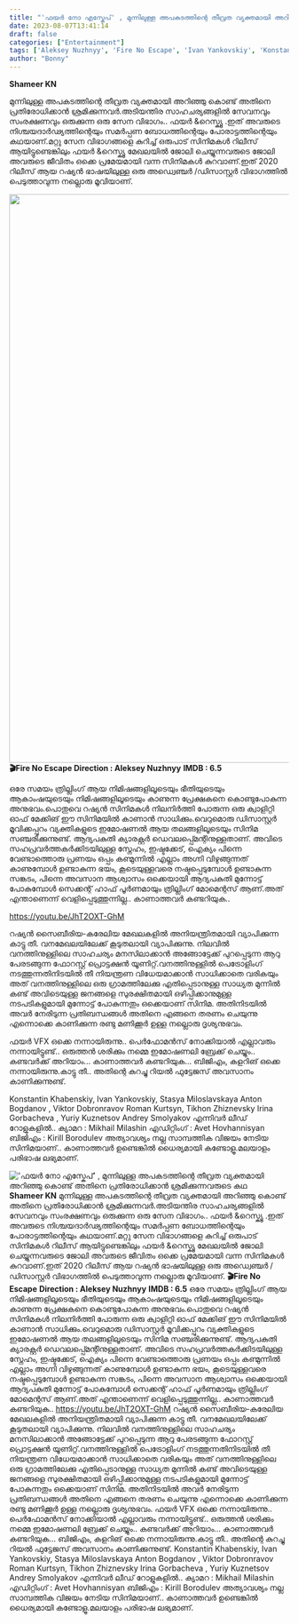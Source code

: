 ```yaml
---
title: "'ഫയർ നോ എസ്കേപ്' , മുന്നിലുള്ള അപകടത്തിന്റെ തീവ്രത വ്യക്തമായി അറിഞ്ഞു കൊണ്ട് അതിനെ പ്രതിരോധിക്കാൻ ശ്രമിക്കുന്നവരുടെ കഥ"
date: 2023-08-07T13:41:14
draft: false
categories: ["Entertainment"]
tags: ['Aleksey Nuzhnyy', 'Fire No Escape', 'Ivan Yankovskiy', 'Konstantin Khabenskiy', 'Stasya Miloslavskaya Anton Bogdanov', 'Tikhon Zhiznevsky Irina Gorbacheva', 'Viktor Dobronravov Roman Kurtsyn', 'Yuriy Kuznetsov']
author: "Bonny"
---
```


<strong>Shameer KN</strong>

മുന്നിലുള്ള അപകടത്തിന്റെ തീവ്രത വ്യക്തമായി അറിഞ്ഞു കൊണ്ട് അതിനെ പ്രതിരോധിക്കാൻ ശ്രമിക്കുന്നവർ.അടിയന്തിര സാഹചര്യങ്ങളിൽ സേവനവും സംരക്ഷണവും ഒരുക്കുന്ന ഒരു സേന വിഭാഗം.. ഫയർ &amp;റെസ്ക്യൂ .ഇത് അവരുടെ നിശ്ചയദാർഢ്യത്തിന്റെയും സമർപ്പണ ബോധത്തിന്റെയും പോരാട്ടത്തിന്റെയും കഥയാണ്.മറ്റു സേന വിഭാഗങ്ങളെ കുറിച്ച് ഒരുപാട് സിനിമകൾ റിലീസ് ആയിട്ടുണ്ടെങ്കിലും ഫയർ &amp;റെസ്ക്യൂ മേഖലയിൽ ജോലി ചെയ്യുന്നവരുടെ ജോലി അവരുടെ ജീവിതം ഒക്കെ പ്രമേയമായി വന്ന സിനിമകൾ കുറവാണ്.ഇത് 2020 റിലീസ് ആയ റഷ്യൻ ഭാഷയിലുള്ള ഒരു അഡ്വെഞ്ചർ /ഡിസാസ്റ്റർ വിഭാഗത്തിൽ പെടുത്താവുന്ന നല്ലൊരു മൂവിയാണ്.

<strong><a href="http://13.232.38.164/wp-content/uploads/2023/08/DDDQQ.jpg"><img class="size-large wp-image-406516 aligncenter" src="http://13.232.38.164/wp-content/uploads/2023/08/DDDQQ-683x1024.jpg" alt="" width="683" height="1024" /></a>🎬Fire No Escape </strong>
<strong>Direction : Aleksey Nuzhnyy</strong>
<strong>IMDB : 6.5</strong>

ഒരേ സമയം ത്രില്ലിംഗ് ആയ നിമിഷങ്ങളിലൂടെയും ഭീതിയുടെയും ആകാംഷയുടെയും നിമിഷങ്ങളിലൂടെയും കാണുന്ന പ്രേക്ഷകനെ കൊണ്ടുപോകുന്ന അനുഭവം.പൊതുവെ റഷ്യൻ സിനിമകൾ നിലനിർത്തി പോരുന്ന ഒരു ക്വാളിറ്റി ഓഫ് മേക്കിങ് ഈ സിനിമയിൽ കാണാൻ സാധിക്കും.വെറുമൊരു ഡിസാസ്റ്റർ മൂവിക്കപ്പുറം വ്യക്തികളുടെ ഇമോഷണൽ ആയ തലങ്ങളിലൂടെയും സിനിമ സഞ്ചരിക്കുന്നുണ്ട്. ആദ്യപകുതി ക്യാരക്റ്റർ ഡെവലപ്പ്മെന്റിനുള്ളതാണ്. അവിടെ സഹപ്രവർത്തകർക്കിടയിലുള്ള സ്നേഹം, ഇഷ്ടക്കേട്, ഐക്യം പിന്നെ വേണ്ടാത്തൊരു പ്രണയം ഒപ്പം കണ്മുന്നിൽ എല്ലാം അഗ്നി വിഴുങ്ങുന്നത് കാണുമ്പോൾ ഉണ്ടാകുന്ന ഭയം, കൂടെയുള്ളവരെ നഷ്ടപ്പെടുമ്പോൾ ഉണ്ടാകുന്ന സങ്കടം, പിന്നെ അവസാന ആശ്വാസം ഒക്കെയായി ആദ്യപകുതി മുന്നോട്ട് പോകുമ്പോൾ സെക്കന്റ്‌ ഹാഫ് പൂർണമായും ത്രില്ലിംഗ് മോമെന്റസ് ആണ്.അത് എന്താണെന്ന് വെളിപ്പെടുത്തുന്നില്ല.. കാണാത്തവർ കണ്ടറിയുക..

https://youtu.be/JhT2OXT-GhM

റഷ്യൻ സൈബീരിയ-കരേലിയ മേഖലകളിൽ അനിയന്ത്രിതമായി വ്യാപിക്കുന്ന കാട്ടു തീ. വനമേഖലയിലേക്ക് കൂടുതലായി വ്യാപിക്കുന്നു. നിലവിൽ വനത്തിനുള്ളിലെ സാഹചര്യം മനസിലാക്കാൻ അങ്ങോട്ടേക്ക് പുറപ്പെടുന്ന ആറു പേരടങ്ങുന്ന ഫോറസ്റ്റ് പ്രൊട്ടക്ഷൻ യൂണിറ്റ്.വനത്തിനുള്ളിൽ പെട്രോളിംഗ് നടത്തുന്നതിനിടയിൽ തീ നിയന്ത്രണ വിധേയമാക്കാൻ സാധിക്കാതെ വരികയും അത് വനത്തിനുള്ളിലെ ഒരു ഗ്രാമത്തിലേക്കു എതിപ്പെടാനുള്ള സാധ്യത മുന്നിൽ കണ്ട് അവിടെയുള്ള ജനങ്ങളെ സുരക്ഷിതമായി ഒഴിപ്പിക്കാനുമുള്ള നടപടികളുമായി മുന്നോട്ട് പോകുന്നതും ഒക്കെയാണ് സിനിമ. അതിനിടയിൽ അവർ നേരിടുന്ന പ്രതിബന്ധങ്ങൾ അതിനെ എങ്ങനെ തരണം ചെയുന്നു എന്നൊക്കെ കാണിക്കുന്ന രണ്ടു മണിക്കൂർ ഉള്ള നല്ലൊരു ദൃശ്യനുഭവം.

ഫയർ VFX ഒക്കെ നന്നായിരുന്നു.. പെർഫോമൻസ് നോക്കിയാൽ എല്ലാവരും നന്നായിട്ടുണ്ട്.. ഒരുത്തൻ ശരിക്കും നമ്മെ ഇമോഷണലി ബ്രേക്ക് ചെയ്യും.. കണ്ടവർക്ക് അറിയാം... കാണാത്തവർ കണ്ടറിയുക... ബിജിഎം, കളറിങ് ഒക്കെ നന്നായിരുന്നു.കാട്ടു തീ.. അതിന്റെ കുറച്ചു റിയൽ ഫുട്ടേജസ് അവസാനം കാണിക്കുന്നുണ്ട്.

Konstantin Khabenskiy, Ivan Yankovskiy, Stasya Miloslavskaya
Anton Bogdanov , Viktor Dobronravov
Roman Kurtsyn, Tikhon Zhiznevsky
Irina Gorbacheva , Yuriy Kuznetsov
Andrey Smolyakov എന്നിവർ ലീഡ് റോളുകളിൽ..
ക്യാമറ : Mikhail Milashin
എഡിറ്റിംഗ് : Avet Hovhannisyan
ബിജിഎം : Kirill Borodulev
അത്യാവശ്യം നല്ല സാമ്പത്തിക വിജയം നേടിയ സിനിമയാണ്.. കാണാത്തവർ ഉണ്ടെങ്കിൽ ധൈര്യമായി കണ്ടോളൂ.മലയാളം പരിഭാഷ ലഭ്യമാണ്.


!['ഫയർ നോ എസ്കേപ്' , മുന്നിലുള്ള അപകടത്തിന്റെ തീവ്രത വ്യക്തമായി അറിഞ്ഞു കൊണ്ട് അതിനെ പ്രതിരോധിക്കാൻ ശ്രമിക്കുന്നവരുടെ കഥ](http://13.232.38.164/wp-content/uploads/2023/08/DDDQQ-683x1024.jpg)**Shameer KN** മുന്നിലുള്ള അപകടത്തിന്റെ തീവ്രത വ്യക്തമായി അറിഞ്ഞു കൊണ്ട് അതിനെ പ്രതിരോധിക്കാൻ ശ്രമിക്കുന്നവർ.അടിയന്തിര സാഹചര്യങ്ങളിൽ സേവനവും സംരക്ഷണവും ഒരുക്കുന്ന ഒരു സേന വിഭാഗം.. ഫയർ &റെസ്ക്യൂ .ഇത് അവരുടെ നിശ്ചയദാർഢ്യത്തിന്റെയും സമർപ്പണ ബോധത്തിന്റെയും പോരാട്ടത്തിന്റെയും കഥയാണ്.മറ്റു സേന വിഭാഗങ്ങളെ കുറിച്ച് ഒരുപാട് സിനിമകൾ റിലീസ് ആയിട്ടുണ്ടെങ്കിലും ഫയർ &റെസ്ക്യൂ മേഖലയിൽ ജോലി ചെയ്യുന്നവരുടെ ജോലി അവരുടെ ജീവിതം ഒക്കെ പ്രമേയമായി വന്ന സിനിമകൾ കുറവാണ്.ഇത് 2020 റിലീസ് ആയ റഷ്യൻ ഭാഷയിലുള്ള ഒരു അഡ്വെഞ്ചർ /ഡിസാസ്റ്റർ വിഭാഗത്തിൽ പെടുത്താവുന്ന നല്ലൊരു മൂവിയാണ്. **[](http://13.232.38.164/wp-content/uploads/2023/08/DDDQQ.jpg)🎬Fire No Escape** **Direction : Aleksey Nuzhnyy** **IMDB : 6.5** ഒരേ സമയം ത്രില്ലിംഗ് ആയ നിമിഷങ്ങളിലൂടെയും ഭീതിയുടെയും ആകാംഷയുടെയും നിമിഷങ്ങളിലൂടെയും കാണുന്ന പ്രേക്ഷകനെ കൊണ്ടുപോകുന്ന അനുഭവം.പൊതുവെ റഷ്യൻ സിനിമകൾ നിലനിർത്തി പോരുന്ന ഒരു ക്വാളിറ്റി ഓഫ് മേക്കിങ് ഈ സിനിമയിൽ കാണാൻ സാധിക്കും.വെറുമൊരു ഡിസാസ്റ്റർ മൂവിക്കപ്പുറം വ്യക്തികളുടെ ഇമോഷണൽ ആയ തലങ്ങളിലൂടെയും സിനിമ സഞ്ചരിക്കുന്നുണ്ട്. ആദ്യപകുതി ക്യാരക്റ്റർ ഡെവലപ്പ്മെന്റിനുള്ളതാണ്. അവിടെ സഹപ്രവർത്തകർക്കിടയിലുള്ള സ്നേഹം, ഇഷ്ടക്കേട്, ഐക്യം പിന്നെ വേണ്ടാത്തൊരു പ്രണയം ഒപ്പം കണ്മുന്നിൽ എല്ലാം അഗ്നി വിഴുങ്ങുന്നത് കാണുമ്പോൾ ഉണ്ടാകുന്ന ഭയം, കൂടെയുള്ളവരെ നഷ്ടപ്പെടുമ്പോൾ ഉണ്ടാകുന്ന സങ്കടം, പിന്നെ അവസാന ആശ്വാസം ഒക്കെയായി ആദ്യപകുതി മുന്നോട്ട് പോകുമ്പോൾ സെക്കന്റ്‌ ഹാഫ് പൂർണമായും ത്രില്ലിംഗ് മോമെന്റസ് ആണ്.അത് എന്താണെന്ന് വെളിപ്പെടുത്തുന്നില്ല.. കാണാത്തവർ കണ്ടറിയുക.. https://youtu.be/JhT2OXT-GhM റഷ്യൻ സൈബീരിയ-കരേലിയ മേഖലകളിൽ അനിയന്ത്രിതമായി വ്യാപിക്കുന്ന കാട്ടു തീ. വനമേഖലയിലേക്ക് കൂടുതലായി വ്യാപിക്കുന്നു. നിലവിൽ വനത്തിനുള്ളിലെ സാഹചര്യം മനസിലാക്കാൻ അങ്ങോട്ടേക്ക് പുറപ്പെടുന്ന ആറു പേരടങ്ങുന്ന ഫോറസ്റ്റ് പ്രൊട്ടക്ഷൻ യൂണിറ്റ്.വനത്തിനുള്ളിൽ പെട്രോളിംഗ് നടത്തുന്നതിനിടയിൽ തീ നിയന്ത്രണ വിധേയമാക്കാൻ സാധിക്കാതെ വരികയും അത് വനത്തിനുള്ളിലെ ഒരു ഗ്രാമത്തിലേക്കു എതിപ്പെടാനുള്ള സാധ്യത മുന്നിൽ കണ്ട് അവിടെയുള്ള ജനങ്ങളെ സുരക്ഷിതമായി ഒഴിപ്പിക്കാനുമുള്ള നടപടികളുമായി മുന്നോട്ട് പോകുന്നതും ഒക്കെയാണ് സിനിമ. അതിനിടയിൽ അവർ നേരിടുന്ന പ്രതിബന്ധങ്ങൾ അതിനെ എങ്ങനെ തരണം ചെയുന്നു എന്നൊക്കെ കാണിക്കുന്ന രണ്ടു മണിക്കൂർ ഉള്ള നല്ലൊരു ദൃശ്യനുഭവം. ഫയർ VFX ഒക്കെ നന്നായിരുന്നു.. പെർഫോമൻസ് നോക്കിയാൽ എല്ലാവരും നന്നായിട്ടുണ്ട്.. ഒരുത്തൻ ശരിക്കും നമ്മെ ഇമോഷണലി ബ്രേക്ക് ചെയ്യും.. കണ്ടവർക്ക് അറിയാം... കാണാത്തവർ കണ്ടറിയുക... ബിജിഎം, കളറിങ് ഒക്കെ നന്നായിരുന്നു.കാട്ടു തീ.. അതിന്റെ കുറച്ചു റിയൽ ഫുട്ടേജസ് അവസാനം കാണിക്കുന്നുണ്ട്. Konstantin Khabenskiy, Ivan Yankovskiy, Stasya Miloslavskaya Anton Bogdanov , Viktor Dobronravov Roman Kurtsyn, Tikhon Zhiznevsky Irina Gorbacheva , Yuriy Kuznetsov Andrey Smolyakov എന്നിവർ ലീഡ് റോളുകളിൽ.. ക്യാമറ : Mikhail Milashin എഡിറ്റിംഗ് : Avet Hovhannisyan ബിജിഎം : Kirill Borodulev അത്യാവശ്യം നല്ല സാമ്പത്തിക വിജയം നേടിയ സിനിമയാണ്.. കാണാത്തവർ ഉണ്ടെങ്കിൽ ധൈര്യമായി കണ്ടോളൂ.മലയാളം പരിഭാഷ ലഭ്യമാണ്.
